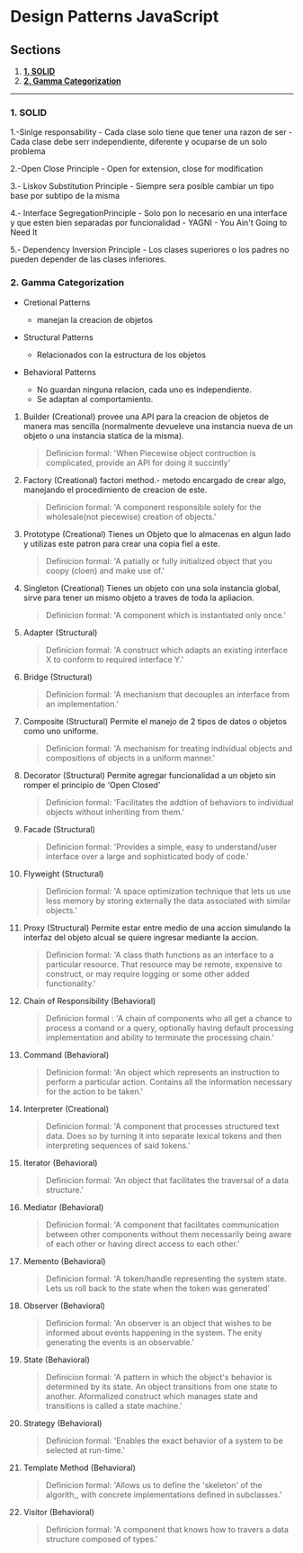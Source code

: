 # **Design Patterns JavaScript**
## **Sections**

1. [**1. SOLID**](#1-solid)
2. [**2. Gamma Categorization**](#2-gamma-categorization)

----
### **1. SOLID**
  1.-Sinlge responsability 
    - Cada clase solo tiene que tener una razon de ser
    - Cada clase debe serr independiente, diferente y ocuparse de un solo problema
  
  2.-Open Close Principle
    - Open for extension,  close for modification

  3.- Liskov Substitution Principle
    - Siempre sera posible cambiar un tipo base por subtipo de la misma
  
  4.- Interface SegregationPrinciple
    - Solo pon lo necesario en una interface y que esten bien separadas por funcionalidad
    - YAGNI - You Ain't Going to Need It
  
  5.- Dependency Inversion Principle
    - Los clases superiores o los padres no pueden depender de las clases inferiores.

### **2. Gamma Categorization**
  - Cretional Patterns
    * manejan la creacion de objetos

  - Structural Patterns
    * Relacionados con la estructura de los objetos

  - Behavioral Patterns
    * No guardan ninguna relacion, cada uno es independiente.
    * Se adaptan al comportamiento.

  1. Builder (Creational)
      provee una API para la creacion de objetos de manera mas sencilla (normalmente devueleve una instancia nueva de un objeto o una instancia statica de la misma).
      > Definicion formal: 'When Piecewise object contruction is complicated, provide an API for doing it succintly'
  2. Factory (Creational)
      factori method.- metodo encargado de crear algo, manejando el procedimiento de creacion de este.
      > Definicion formal: 'A component responsible solely for the wholesale(not piecewise) creation of objects.'
  3. Prototype (Creational)
      Tienes un Objeto que lo almacenas en algun lado y utilizas este patron para crear una copia fiel a este.
      > Definicion formal: 'A patially or fully initialized object that you coopy (cloen) and make use of.'
  4. Singleton (Creational)
      Tienes un objeto con una sola instancia global, sirve para tener un mismo objeto a traves de toda la apliacion.
      > Definicion formal: 'A component which is instantiated only once.'
  5. Adapter (Structural)
      > Definicion formal: 'A construct which adapts an existing interface X to conform to required interface Y.'
  6. Bridge (Structural)
      > Definicion formal: 'A mechanism that decouples an interface from an implementation.'
  7. Composite (Structural)
      Permite el manejo de 2 tipos de datos o objetos como uno uniforme.
      > Definicion formal: 'A mechanism for treating individual objects and compositions of objects in a uniform manner.'
  8. Decorator (Structural)
      Permite agregar funcionalidad a un objeto sin romper el principio de 'Open Closed'
      > Definicion formal: 'Facilitates the addtion of behaviors to individual objects without inheriting from them.'
  9. Facade (Structural)
      > Definicion formal: 'Provides a simple, easy to understand/user interface over a large and sophisticated body of code.'
  10. Flyweight (Structural)
      > Definicion formal: 'A space optimization technique that lets us use less memory by storing externally the data associated with similar objects.'
  11. Proxy (Structural)
      Permite estar entre medio de una accion simulando la interfaz del objeto alcual se quiere ingresar mediante la accion.
      > Definicion formal: 'A class thath functions as an interface to a particular resource. That resource may be remote, expensive to construct, or may require logging or some other added functionality.'
  12. Chain of Responsibility (Behavioral)
      > Definicion formal : 'A chain of components who all get a chance to process a comand or a query, optionally having default processing implementation and ability to terminate the processing chain.'
  13. Command (Behavioral)
      > Definicion formal: 'An object which represents an instruction to perform a particular action. Contains all the information necessary for the action to be taken.'
  14. Interpreter (Creational)
      > Definicion formal: 'A component that processes structured text data. Does so by turning it into separate lexical tokens and then interpreting sequences of said tokens.'
  15. Iterator (Behavioral)
      > Definicion formal: 'An object that facilitates the traversal of a data structure.'
  16. Mediator (Behavioral)
      > Definicion formal: 'A component that facilitates communication between other components without them necessarily being aware of each other or having direct access to each other.'
  17. Memento (Behavioral)
      > Definicion formal: 'A token/handle representing the system state. Lets us roll back to the state when the token was generated'
  18. Observer (Behavioral)
      > Definicion formal: 'An observer is an object that wishes to be informed about events happening in the system. The enity generating the events is an observable.'
  19. State (Behavioral)
      > Definicion formal: 'A pattern in which the object's behavior is determined by its state. An object transitions from one state to another. Aformalized construct which manages state and transitions is called a state machine.'
  20. Strategy (Behavioral)
      > Definicion formal: 'Enables the exact behavior of a system to be selected at run-time.'
  21. Template Method (Behavioral)
      > Definicion formal: 'Allows us to define the 'skeleton' of the algorith,, with concrete implementations defined in subclasses.'
  22. Visitor (Behavioral)
      > Definicion formal: 'A component that knows how to travers a data structure composed of types.'